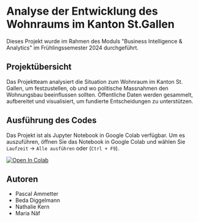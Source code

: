 # Analyse der Entwicklung des Wohnraums im Kanton St.Gallen

Dieses Projekt wurde im Rahmen des Moduls "Business Intelligence & Analytics" im Frühlingssemester 2024 durchgeführt.

## Projektübersicht

Das Projektteam analysiert die Situation zum Wohnraum im Kanton St. Gallen, um festzustellen, ob und wo politische Massnahmen den Wohnungsbau beeinflussen sollten. Öffentliche Daten werden gesammelt, aufbereitet und visualisiert, um fundierte Entscheidungen zu unterstützen.

## Ausführung des Codes
Das Projekt ist als Jupyter Notebook in Google Colab verfügbar. Um es auszuführen, öffnen Sie das Notebook in Google Colab und wählen Sie `Laufzeit` -> `Alle ausführen` oder (`Ctrl + F9`).

[![Open In Colab](https://colab.research.google.com/assets/colab-badge.svg)](https://github.com/bedadiggelmann/bina/blob/main/BINA_Dokumentation.ipynb)

## Autoren

- Pascal Ammetter
- Beda Diggelmann
- Nathalie Kern
- Maria Näf
